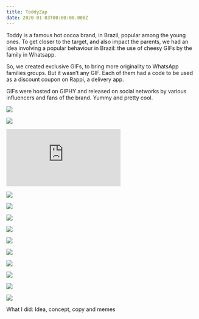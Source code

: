 ```yaml
---
title: ToddyZap
date: 2020-01-03T00:00:00.000Z
---
```

<div class="post-container">
  <div class="text-idea">
Toddy is a famous hot cocoa brand, in Brazil, popular among the young ones. To get closer to the target, and also impact the parents, we had an idea involving a popular behaviour in Brazil: the use of cheesy GIFs by the family in Whatsapp.

So, we created exclusive GIFs, to bring more originality to WhatsApp families groups. But it wasn’t any GIF. Each of them had a code to be used as a discount coupon on Rappi, a delivery app.

GIFs were hosted on GIPHY and released on social networks by various influencers and fans of the brand. Yummy and pretty cool.

  </div>

  <div class="img-idea">

![](https://ucarecdn.com/25a5d67e-4e2b-4877-a4e1-422ae2093ddc/)

![](https://ucarecdn.com/e1623990-3d3b-4b90-8735-0775e976e0da/)

</div>
</div>

<iframe src="https://player.vimeo.com/video/309981349?title=0&byline=0&portrait=0"  frameborder="0" allow="autoplay; fullscreen" allowfullscreen></iframe>

![](https://ucarecdn.com/aca2ce66-74a0-4452-a075-cff8b96fc35b/)

![](https://ucarecdn.com/990f679c-07f4-4bc6-8443-63eeadb490f4/)

![](https://ucarecdn.com/969772b7-5916-41e2-ac22-9d8061f835b2/)

![](https://ucarecdn.com/00f85184-56fc-408e-823e-bff8aa909aa7/)

![](https://ucarecdn.com/ad2a4d79-234d-4858-a75c-684ea5e8df72/)

![](https://ucarecdn.com/2da29ae9-e77a-4e60-96be-d597444e8971/)

![](https://ucarecdn.com/ddfd2194-e79a-4992-afdd-1937e6e356e1/)

![](https://ucarecdn.com/45c03432-085c-49c5-b976-514ee948ae7b/)

![](https://ucarecdn.com/67842266-72ec-419d-868f-d74b93835880/)

![](https://ucarecdn.com/44af72b8-5652-4e4b-bf72-4b7bccd3f258/)

What I did: Idea, concept, copy and memes